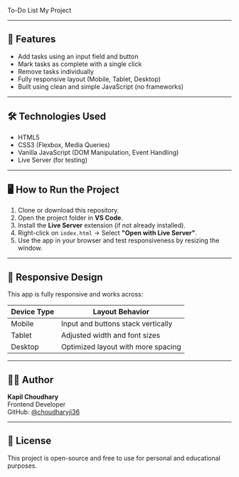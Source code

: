 To-Do List
My Project


---

## 🚀 Features

- Add tasks using an input field and button
- Mark tasks as complete with a single click
- Remove tasks individually
- Fully responsive layout (Mobile, Tablet, Desktop)
- Built using clean and simple JavaScript (no frameworks)

---

## 🛠️ Technologies Used

- HTML5
- CSS3 (Flexbox, Media Queries)
- Vanilla JavaScript (DOM Manipulation, Event Handling)
- Live Server (for testing)

---

## 🖥️ How to Run the Project

1. Clone or download this repository.
2. Open the project folder in **VS Code**.
3. Install the **Live Server** extension (if not already installed).
4. Right-click on `index.html` → Select **"Open with Live Server"**.
5. Use the app in your browser and test responsiveness by resizing the window.

---

## 📱 Responsive Design

This app is fully responsive and works across:

| Device Type | Layout Behavior |
|-------------|------------------|
| Mobile      | Input and buttons stack vertically |
| Tablet      | Adjusted width and font sizes |
| Desktop     | Optimized layout with more spacing |

---

## 🙋‍♂️ Author

**Kapil Choudhary**  
Frontend Developer  
GitHub: [@choudharyji36](https://github.com/choudharyji36)

---

## 📃 License

This project is open-source and free to use for personal and educational purposes.
